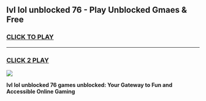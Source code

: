 
## lvl lol unblocked 76 - Play Unblocked Gmaes & Free
<h3>
<a href="https://news.freeplayer.one?title=lvl_lol_unblocked_76&ref=23F">CLICK TO PLAY</a></h3>
<hr>

<h3>
<a href="https://news.freeplayer.one?title=lvl_lol_unblocked_76&ref=23F">CLICK 2 PLAY</a>
  
</h3>

<a href="https://news.freeplayer.one?title=lvl_lol_unblocked_76&ref=23F/"><img src="https://clearcache.store/games.png"></a>


**lvl lol unblocked 76 games unblocked: Your Gateway to Fun and Accessible Online Gaming**
